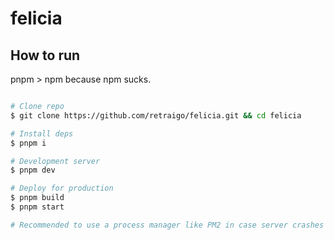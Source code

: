 # felicia

## How to run
pnpm > npm because npm sucks.
```bash

# Clone repo
$ git clone https://github.com/retraigo/felicia.git && cd felicia

# Install deps
$ pnpm i

# Development server
$ pnpm dev

# Deploy for production
$ pnpm build
$ pnpm start

# Recommended to use a process manager like PM2 in case server crashes
```
